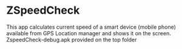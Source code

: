 # ZSpeedCheck

This app calculates current speed of a smart device (mobile phone) available from GPS Location manager and shows it on the screen.
ZspeedCheck-debug.apk provided on the top folder
